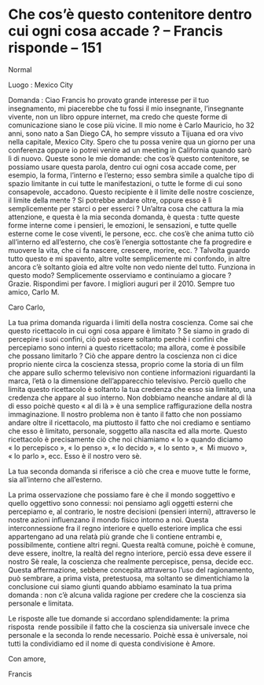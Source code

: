 # Che cos’è questo contenitore dentro cui ogni cosa accade ? – Francis risponde – 151

Normal

Luogo : Mexico City

Domanda : Ciao Francis ho provato grande interesse per il tuo insegnamento, mi piacerebbe che tu fossi il mio insegnante, l’insegnante vivente, non un libro oppure internet, ma credo che queste forme di comunicazione siano le cose più vicine. Il mio nome è Carlo Mauricio, ho 32 anni, sono nato a San Diego CA, ho sempre vissuto a Tijuana ed ora vivo nella capitale, Mexico City. Spero che tu possa venire qua un giorno per una conferenza oppure io potrei venire ad un meeting in California quando sarò lì di nuovo. Queste sono le mie domande: che cos’è questo contenitore, se possiamo usare questa parola, dentro cui ogni cosa accade come, per esempio, la forma, l’interno e l’esterno; esso sembra simile a qualche tipo di spazio limitante in cui tutte le manifestazioni, o tutte le forme di cui sono consapevole, accadono. Questo recipiente è il limite delle nostre coscienze, il limite della mente ? Si potrebbe andare oltre, oppure esso è lì semplicemente per starci o per esserci ? Un’altra cosa che cattura la mia attenzione, e questa è la mia seconda domanda, è questa : tutte queste forme interne come i pensieri, le emozioni, le sensazioni, e tutte quelle esterne come le cose viventi, le persone, ecc. che cos’è che anima tutto ciò all’interno ed all’esterno, che cos’è l’energia sottostante che fa progredire e muovere la vita, che ci fa nascere, crescere, morire, ecc. ? Talvolta guardo tutto questo e mi spavento, altre volte semplicemente mi confondo, in altre ancora c’è soltanto gioia ed altre volte non vedo niente del tutto. Funziona in questo modo? Semplicemente osserviamo e continuiamo a giocare ? Grazie. Rispondimi per favore. I migliori auguri per il 2010. Sempre tuo amico, Carlo M.

Caro Carlo,

La tua prima domanda riguarda i limiti della nostra coscienza. Come sai che questo ricettacolo in cui ogni cosa appare è limitato ? Se siamo in grado di percepire i suoi confini, ciò può essere soltanto perchè i confini che percepiamo sono interni a questo ricettacolo; ma allora, come è possibile che possano limitarlo ? Ciò che appare dentro la coscienza non ci dice proprio niente circa la coscienza stessa, proprio come la storia di un film che appare sullo schermo televisivo non contiene informazioni riguardanti la marca, l’età o la dimensione dell’apparecchio televisivo. Perciò quello che limita questo ricettacolo è soltanto la tua credenza che esso sia limitato, una credenza che appare al suo interno. Non dobbiamo neanche andare al di là di esso poichè questo « al di là » è una semplice raffigurazione della nostra immaginazione. Il nostro problema non è tanto il fatto che non possiamo andare oltre il ricettacolo, ma piuttosto il fatto che noi crediamo e sentiamo che esso è limitato, personale, soggetto alla nascita ed alla morte. Questo ricettacolo è precisamente ciò che noi chiamiamo « Io » quando diciamo « Io percepisco », « Io penso », « Io decido », « Io sento », «  Mi muovo », « Io parlo », ecc. Esso è il nostro vero sè.

La tua seconda domanda si riferisce a ciò che crea e muove tutte le forme, sia all’interno che all’esterno.

La prima osservazione che possiamo fare è che il mondo soggettivo e quello oggettivo sono connessi: noi pensiamo agli oggetti esterni che percepiamo e, al contrario, le nostre decisioni (pensieri interni), attraverso le nostre azioni influenzano il mondo fisico intorno a noi. Questa interconnessione fra il regno interiore e quello esteriore implica che essi appartengano ad una relatà più grande che li contiene entrambi e, possibilmente, contiene altri regni. Questa realtà comune, poichè è comune, deve essere, inoltre, la realtà del regno interiore, perciò essa deve essere il nostro Sè reale, la coscienza che realmente percepisce, pensa, decide ecc. Questa affermazione, sebbene concepita attraverso l’uso del ragionamento, può sembrare, a prima vista, pretestuosa, ma soltanto se dimentichiamo la conclusione cui siamo giunti quando abbiamo esaminato la tua prima domanda : non c’è alcuna valida ragione per credere che la coscienza sia personale e limitata.

Le risposte alle tue domande si accordano splendidamente: la prima risposta  rende possibile il fatto che la coscienza sia universale invece che personale e la seconda lo rende necessario. Poichè essa è universale, noi tutti la condividiamo ed il nome di questa condivisione è Amore.

Con amore,

Francis 

